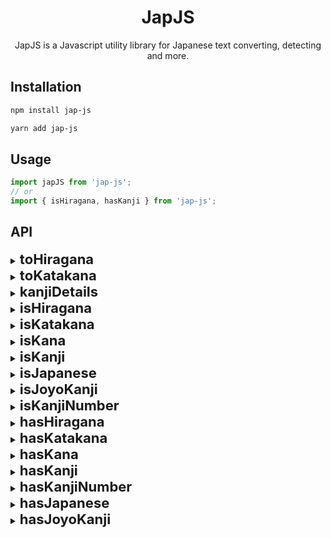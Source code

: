 <p align="center">
<h1 align="center">JapJS</h1>
<p align="center">JapJS is a Javascript utility library for Japanese text converting, detecting and more.</p>

## Installation

```bash
npm install jap-js
```
```bash
yarn add jap-js
```

## Usage


```javascript
import japJS from 'jap-js';
// or
import { isHiragana, hasKanji } from 'jap-js';
```

## API

<details>
<summary><b style="font-size: 22px">toHiragana</b></summary>
<br>
<p>Take a string and return a string converted from katakana to hiragana</p>

```javascript
japJS.toHiragana("カ");
// か

japJS.toHiragana("hello カ 火");
// hello か 火
```
##

</details>

<details>
<summary><b style="font-size: 22px">toKatakana</b></summary>
<br>
<p>Take a string and return a string converted from hiragana to katakana</p>

```javascript
japJS.toKatakana("か");
// カ

japJS.toKatakana("hello か 火");
// hello カ 火
```
##
</details>


<details>
<summary><b style="font-size: 22px">kanjiDetails</b></summary>
<br>
<p>Takes one or more kanji and returns all the details of it</p>

```javascript
japJS.kanjiDetails("火") 
// { character: '火', freq: '574', grade: 1, jlpt: 5, stroke: 4...}

japJS.kanjiDetails("火", "jlpt") 
// 5

japJS.kanjiDetails(["火", "家"], { jlpt: true, grade: true })
// [ { jlpt: 5, grade: 2 }, { jlpt: 4, grade: 2 } ]
```
##
</details>

<details>
<summary><b style="font-size: 22px">isHiragana</b></summary>
<br>
<p>Takes a string and return true if the string is a hiragana</p>

```javascript
japJS.isHiragana("あう"); // true
japJS.isHiragana("火"); // false
```
##
</details>

<details>
<summary><b style="font-size: 22px">isKatakana</b></summary>
<br>
<p>Takes a string and return true if the string is a katakana</p>

```javascript
japJS.isKatakana("アイウ"); // true
japJS.isKatakana("あ火"); // false
```
##
</details>

<details>
<summary><b style="font-size: 22px">isKana</b></summary>
<br>
<p>Takes a string and return true if the string is a kana</p>

```javascript
japJS.isKana("アあ"); // true
japJS.isKana("あア漢字"); // false
```
##
</details>

<details>
<summary><b style="font-size: 22px">isKanji</b></summary>
<br>
<p>Takes a string and return true if the string is a kanji</p>

```javascript
japJS.isKanji("火漢字"); // true
japJS.isKanji("ア"); // false
```
##
</details>

<details>
<summary><b style="font-size: 22px">isJapanese</b></summary>
<br>
<p>Takes a string and return true if the string is a japanese</p>

```javascript
japJS.isJapanese("あイ漢字"); // true
japJS.isJapanese("hello"); // false
```
##
</details>

<details>
<summary><b style="font-size: 22px">isJoyoKanji</b></summary>
<br>
<p>Takes a string and return true if every character of the string is a kanji on a list of 2,136 common characters : <a href="https://en.wikipedia.org/wiki/J%C5%8Dy%C5%8D_kanji">wiki</a></p>

```javascript
japJS.isJoyoKanji("漢字"); // true
japJS.isJoyoKanji("鮭"); // false
```
##
</details>

<details>
<summary><b style="font-size: 22px">isKanjiNumber</b></summary>
<br>
<p>Takes a string and return true if the string is a kanji number</p>

```javascript
japJS.isKanjiNumber("一五七"); // true
japJS.isKanjiNumber("三あ"); // false
japJS.isKanjiNumber(123); // false
```
##
</details>

<details>
<summary><b style="font-size: 22px">hasHiragana</b></summary>
<br>
<p>Takes a string and return true if the string contains a hiragana</p>

```javascript
japJS.hasHiragana("あ"); // true
japJS.hasHiragana("ア"); // false
```
##
</details>

<details>
<summary><b style="font-size: 22px">hasKatakana</b></summary>
<br>
<p>Takes a string and return true if the string contains a katakana</p>

```javascript
japJS.hasKatakana("ア"); // true
japJS.hasKatakana("あ"); // false
```
##
</details>

<details>
<summary><b style="font-size: 22px">hasKana</b></summary>
<br>
<p>Takes a string and return true if the string contains a kana</p>

```javascript
japJS.hasKana("私はアルノです"); // true
japJS.hasKana("字"); // false
```
##
</details>

<details>
<summary><b style="font-size: 22px">hasKanji</b></summary>
<br>
<p>Takes a string and return true if the string contains a kanji</p>

```javascript
japJS.hasKanji("私は猫です"); // true
japJS.hasKanji("アあ"); // false
```
##
</details>

<details>
<summary><b style="font-size: 22px">hasKanjiNumber</b></summary>
<br>
<p>Takes a string and return true if the string contains a kanji number</p>

```javascript
japJS.hasKanjiNumber("あhello五"); // true
japJS.hasKanjiNumber("あhello"); // false
```
##
</details>

<details>
<summary><b style="font-size: 22px">hasJapanese</b></summary>
<br>
<p>Takes a string and return true if the string contains japanese</p>

```javascript
japJS.hasJapanese("字hello"); // true
japJS.hasJapanese("hello"); // false
```
##
</details>

<details>
<summary><b style="font-size: 22px">hasJoyoKanji</b></summary>
<br>
<p>Takes a string and return true if the string contains kanji on a list of 2,136 common characters : <a href="https://en.wikipedia.org/wiki/J%C5%8Dy%C5%8D_kanji">wiki</a></p>

```javascript
japJS.hasJoyoKanji("鮭漢字"); // true
japJS.hasJoyoKanji("鮭"); // false
```
##
</details>